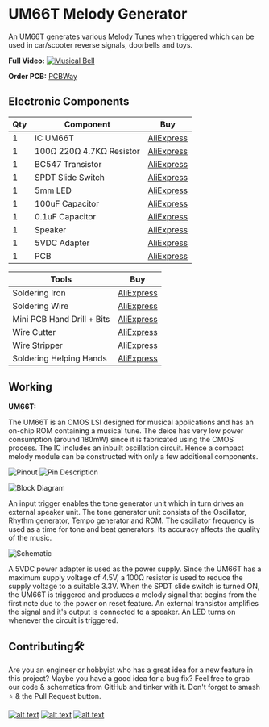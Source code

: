 # UM66T Melody Generator
An UM66T generates various Melody Tunes when triggered which can be used in car/scooter reverse signals, doorbells and toys.

**Full Video:**
[![Musical Bell](https://img.youtube.com/vi/mgVWPtU8XC8/maxresdefault.jpg)](https://youtu.be/mgVWPtU8XC8)

**Order PCB:**  [PCBWay](https://www.pcbway.com/project/shareproject/Musical_Bell.html)

## Electronic Components
| Qty | Component | Buy |
| ------------- | ------------- | ------------- |
| 1 | IC UM66T |[AliExpress](http://s.click.aliexpress.com/e/tNfC3kG) |
| 1 | 100Ω 220Ω 4.7KΩ Resistor |[AliExpress](http://s.click.aliexpress.com/e/bh4eqrQs) |
| 1 | BC547 Transistor |[AliExpress](http://s.click.aliexpress.com/e/cYm6Rss0) |
| 1 | SPDT Slide Switch |[AliExpress](http://s.click.aliexpress.com/e/cAs918wG) |
| 1 | 5mm LED |[AliExpress](http://s.click.aliexpress.com/e/wuFpLXS) |
| 1 | 100uF Capacitor |[AliExpress](http://s.click.aliexpress.com/e/c9FHzl5W) |
| 1 | 0.1uF Capacitor |[AliExpress](http://s.click.aliexpress.com/e/SX7eHuG) |
| 1 | Speaker |[AliExpress](http://s.click.aliexpress.com/e/brMJh46c) |
| 1 | 5VDC Adapter |[AliExpress](http://s.click.aliexpress.com/e/V0x0bms) |
| 1 | PCB |[AliExpress](http://s.click.aliexpress.com/e/dhgwzKY) |


| Tools | Buy |
|--|--|
|Soldering Iron|[AliExpress](http://s.click.aliexpress.com/e/E83bSJI) |
|Soldering Wire|[AliExpress](http://s.click.aliexpress.com/e/PdhB0nm) |
|Mini PCB Hand Drill + Bits|[AliExpress](http://s.click.aliexpress.com/e/b93tomjI) |
|Wire Cutter|[AliExpress](http://s.click.aliexpress.com/e/bHFL9vLi) |
|Wire Stripper|[AliExpress](http://s.click.aliexpress.com/e/4yJWedw) |
|Soldering Helping Hands|[AliExpress](http://s.click.aliexpress.com/e/cAQ2StNm) |

## Working
**UM66T:**

The UM66T is an CMOS LSI designed for musical applications and has an on-chip ROM
containing a musical tune. The deice has very low power consumption (around 180mW)
since it is fabricated using the CMOS process. The IC includes an inbuilt oscillation
circuit. Hence a compact melody module can be constructed with only a few additional
components.

![Pinout](https://github.com/jonathanrjpereira/UM66T-Melody-Generator/blob/master/img/pinout.png)
![Pin Description](https://github.com/jonathanrjpereira/UM66T-Melody-Generator/blob/master/img/pindescription.png)

![Block Diagram](https://github.com/jonathanrjpereira/UM66T-Melody-Generator/blob/master/img/BD.png)

An input trigger enables the tone generator unit which in turn drives an external speaker unit.
The tone generator unit consists of the Oscillator, Rhythm generator, Tempo generator and ROM.
The oscillator frequency is used as a time for tone and beat generators. Its accuracy affects the quality of the
music.

![Schematic](https://github.com/jonathanrjpereira/UM66T-Melody-Generator/blob/master/img/sch.png)

A 5VDC power adapter is used as the power supply. Since the UM66T has a maximum supply voltage of 4.5V,
a 100Ω resistor is used to reduce the supply voltage to a suitable 3.3V.
When the SPDT slide switch is turned ON, the UM66T is triggered and produces a melody signal that begins
from the first note due to the power on reset feature. An external transistor amplifies the signal and it's output is
connected to a speaker. An LED turns on whenever the circuit is triggered.

## Contributing🛠
Are you an engineer or hobbyist who has a great idea for a new feature in this project? Maybe you have a good idea for a bug fix? Feel free to grab our code & schematics from GitHub and tinker with it. Don't forget to smash ⭐️ & the Pull Request button.

[![alt text][1.1]][1] [![alt text][2.1]][2] [![alt text][3.1]][3]

[1.1]: https://github.com/jonathanrjpereira/Social-Media-README/blob/master/youtube.png (YouTube)
[2.1]: https://github.com/jonathanrjpereira/Social-Media-README/blob/master/instagram.png (Instagram)
[3.1]: https://github.com/jonathanrjpereira/Social-Media-README/blob/master/github.png (GitHub)

[1]: https://www.youtube.com/channel/UCRW-41O1vy98KKgJRQoYzdg
[2]: https://www.instagram.com/electroguruji/
[3]: https://github.com/jonathanrjpereira
